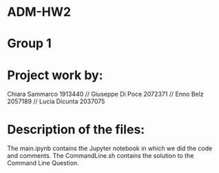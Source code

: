 # ADM-HW2

# Group 1
# Project work by:
  Chiara Sammarco 1913440 //
  Giuseppe Di Poce 2072371 //
  Enno Belz 2057189 //
  Lucia Dicunta 2037075

# Description of the files:
The main.ipynb contains the Jupyter notebook in which we did the code and comments.
The CommandLine.sh contains the solution to the Command Line Question.
